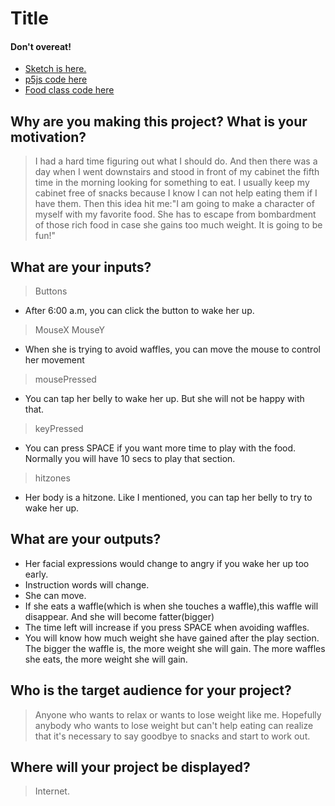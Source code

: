 # Title
#### Don't overeat!

* [Sketch is here.](https://sherrydqy.github.io/CIM640/Homework/Midterm/index.html)
* [p5js code here](https://sherrydqy.github.io/CIM640/Homework/Midterm/sketch.js)
* [Food class code here](https://sherrydqy.github.io/CIM640/Homework/Midterm/Food.js)

## Why are you making this project? What is your motivation?
  >I had a hard time figuring out what I should do. And then there was a day when I went downstairs and stood in front of my cabinet the fifth time in the morning looking for something to eat. I usually keep my cabinet free of snacks because I know I can not help eating them if I have them. Then this idea hit me:"I am going to make a character of myself with my favorite food. She has to escape from bombardment of those rich food in case she gains too much weight. It is going to be fun!"

## What are your inputs?
> Buttons
  - After 6:00 a.m, you can click the button to wake her up.

> MouseX MouseY
  - When she is trying to avoid waffles, you can move the mouse to control her movement

> mousePressed
  - You can tap her belly to wake her up. But she will not be happy with that.

> keyPressed
  - You can press SPACE if you want more time to play with the food. Normally you will have 10 secs to play that section.

> hitzones
  - Her body is a hitzone. Like I mentioned, you can tap her belly to try to wake her up.


## What are your outputs?
- Her facial expressions would change to angry if you wake her up too early.
- Instruction words will change.
- She can move.
- If she eats a waffle(which is when she touches a waffle),this waffle will disappear. And she will become fatter(bigger)
- The time left will increase if you press SPACE when avoiding waffles.
- You will know how much weight she have gained after the play section. The bigger the waffle is, the more weight she will gain. The more waffles she eats, the more weight she will gain.


## Who is the target audience for your project?
> Anyone who wants to relax or wants to lose weight like me.
Hopefully anybody who wants to lose weight but can't help eating can realize that it's necessary to say goodbye to snacks and start to work out.

## Where will your project be displayed?
> Internet.
